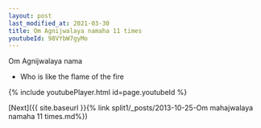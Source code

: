 ```yaml
---
layout: post
last_modified_at: 2021-03-30
title: Om Agnijwalaya namaha 11 times
youtubeId: 98VYbW7gyMo
---
```

 
 
Om Agnijwalaya nama 
 
 -  Who is like the flame of the fire 
 
  
 
  
 
 
 
 
 
 


{% include youtubePlayer.html id=page.youtubeId %}
 
[Next]({{ site.baseurl }}{% link  split1/_posts/2013-10-25-Om mahajwalaya namaha 11 times.md%})
 
